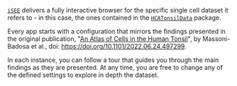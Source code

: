 [`iSEE`](https://bioconductor.org/packages/iSEE) delivers a fully interactive browser for the specific single cell dataset it refers to - in this case, the ones contained in the [`HCATonsilData`](https://bioconductor.org/packages/HCATonsilData) package.

Every app starts with a configuration that mirrors the findings presented in the original publication, "[An Atlas of Cells in the Human Tonsil](https://www.biorxiv.org/content/10.1101/2022.06.24.497299v1)", by Massoni-Badosa et al., doi: https://doi.org/10.1101/2022.06.24.497299.

In each instance, you can follow a tour that guides you through the main findings as they are presented. At any time, you are free to change any of the defined settings to explore in depth the dataset.
